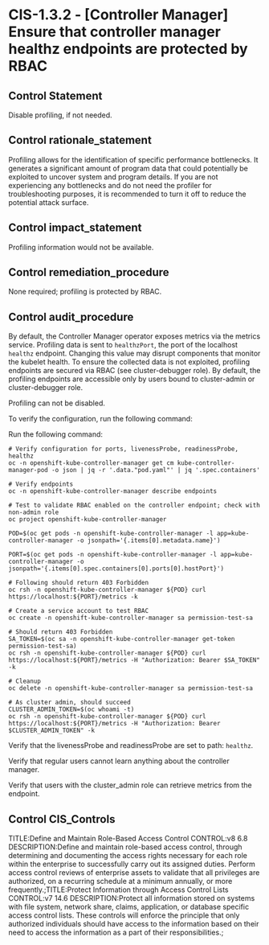 # CIS-1.3.2 - \[Controller Manager\] Ensure that controller manager healthz endpoints are protected by RBAC

## Control Statement

Disable profiling, if not needed.

## Control rationale_statement

Profiling allows for the identification of specific performance bottlenecks. It generates a significant amount of program data that could potentially be exploited to uncover system and program details. If you are not experiencing any bottlenecks and do not need the profiler for troubleshooting purposes, it is recommended to turn it off to reduce the potential attack surface.

## Control impact_statement

Profiling information would not be available.

## Control remediation_procedure

None required; profiling is protected by RBAC.

## Control audit_procedure

By default, the Controller Manager operator exposes metrics via the metrics service. Profiling data is sent to `healthzPort`, the port of the localhost `healthz` endpoint. Changing this value may disrupt components that monitor the kubelet health. To ensure the collected data is not exploited, profiling endpoints are secured via RBAC (see cluster-debugger role). By default, the profiling endpoints are accessible only by users bound to cluster-admin or cluster-debugger role. 

Profiling can not be disabled. 

To verify the configuration, run the following command:

Run the following command:

```
# Verify configuration for ports, livenessProbe, readinessProbe, healthz
oc -n openshift-kube-controller-manager get cm kube-controller-manager-pod -o json | jq -r '.data."pod.yaml"' | jq '.spec.containers'

# Verify endpoints
oc -n openshift-kube-controller-manager describe endpoints

# Test to validate RBAC enabled on the controller endpoint; check with non-admin role
oc project openshift-kube-controller-manager

POD=$(oc get pods -n openshift-kube-controller-manager -l app=kube-controller-manager -o jsonpath='{.items[0].metadata.name}')

PORT=$(oc get pods -n openshift-kube-controller-manager -l app=kube-controller-manager -o jsonpath='{.items[0].spec.containers[0].ports[0].hostPort}')

# Following should return 403 Forbidden
oc rsh -n openshift-kube-controller-manager ${POD} curl https://localhost:${PORT}/metrics -k

# Create a service account to test RBAC
oc create -n openshift-kube-controller-manager sa permission-test-sa

# Should return 403 Forbidden
SA_TOKEN=$(oc sa -n openshift-kube-controller-manager get-token permission-test-sa)
oc rsh -n openshift-kube-controller-manager ${POD} curl https://localhost:${PORT}/metrics -H "Authorization: Bearer $SA_TOKEN" -k

# Cleanup
oc delete -n openshift-kube-controller-manager sa permission-test-sa

# As cluster admin, should succeed
CLUSTER_ADMIN_TOKEN=$(oc whoami -t)
oc rsh -n openshift-kube-controller-manager ${POD} curl https://localhost:${PORT}/metrics -H "Authorization: Bearer $CLUSTER_ADMIN_TOKEN" -k
```

Verify that the livenessProbe and readinessProbe are set to path: `healthz`.

Verify that regular users cannot learn anything about the controller manager.

Verify that users with the cluster_admin role can retrieve metrics from the endpoint.

## Control CIS_Controls

TITLE:Define and Maintain Role-Based Access Control CONTROL:v8 6.8 DESCRIPTION:Define and maintain role-based access control, through determining and documenting the access rights necessary for each role within the enterprise to successfully carry out its assigned duties. Perform access control reviews of enterprise assets to validate that all privileges are authorized, on a recurring schedule at a minimum annually, or more frequently.;TITLE:Protect Information through Access Control Lists CONTROL:v7 14.6 DESCRIPTION:Protect all information stored on systems with file system, network share, claims, application, or database specific access control lists. These controls will enforce the principle that only authorized individuals should have access to the information based on their need to access the information as a part of their responsibilities.;
